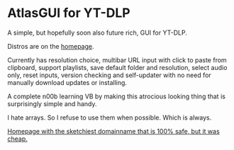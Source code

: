 # AtlasGUI for YT-DLP
A simple, but hopefully soon also future rich, GUI for YT-DLP.

Distros are on the [homepage](http://www.youtubetransfer.com).

Currently has resolution choice, multibar URL input with click to paste from clipboard, support playlists, save default folder and resolution, select audio only, reset inputs, version checking and self-updater with no need for manually download updates or installing.

A complete n00b learning VB by making this atrocious looking thing that is surprisingly simple and handy.

I hate arrays. So I refuse to use them when possible. Which is always.

[Homepage with the sketchiest domainname that is 100% safe, but it was cheap.](http://www.youtubetransfer.com)
